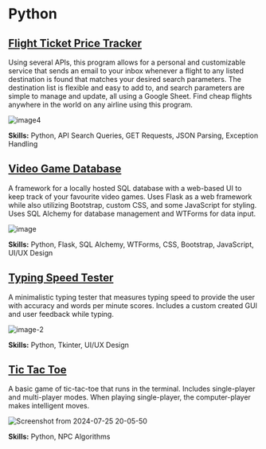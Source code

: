 # Python

## [Flight Ticket Price Tracker](https://github.com/UncleArya/PortfolioProjects/blob/main/FlightPriceTracker/README.md)

Using several APIs, this program allows for a personal and customizable service that sends an email to your inbox whenever a flight to any listed destination is found that matches your desired search parameters. The destination list is flexible and easy to add to, and search parameters are simple to manage and update, all using a Google Sheet. Find cheap flights anywhere in the world on any airline using this program.

![image4](https://github.com/user-attachments/assets/9658e952-ca3a-4baf-bb1d-23c0c92b4066)

**Skills:** Python, API Search Queries, GET Requests, JSON Parsing, Exception Handling

## [Video Game Database](https://github.com/UncleArya/PortfolioProjects/blob/main/VideoGameDB/README.md)

A framework for a locally hosted SQL database with a web-based UI to keep track of your favourite video games. Uses Flask as a web framework while also utilizing Bootstrap, custom CSS, and some JavaScript for styling. Uses SQL Alchemy for database management and WTForms for data input.

![image](https://github.com/user-attachments/assets/14a48b36-4e59-4462-a34c-b8dbb0cc009a)

**Skills:** Python, Flask, SQL Alchemy, WTForms, CSS, Bootstrap, JavaScript, UI/UX Design

## [Typing Speed Tester](https://github.com/UncleArya/PortfolioProjects/blob/main/TypingSpeedTester/README.md)

A minimalistic typing tester that measures typing speed to provide the user with accuracy and words per minute scores. Includes a custom created GUI and user feedback while typing.

![image-2](https://github.com/user-attachments/assets/e0b1f4d2-4b3d-4486-b7fc-2a960a27a410)

**Skills:** Python, Tkinter, UI/UX Design

## [Tic Tac Toe](https://github.com/UncleArya/PortfolioProjects/blob/main/TicTacToe/README.md)

A basic game of tic-tac-toe that runs in the terminal. Includes single-player and multi-player modes. When playing single-player, the computer-player makes intelligent moves.

![Screenshot from 2024-07-25 20-05-50](https://github.com/user-attachments/assets/0666eb36-87e3-4319-b912-349e4ce9bb3b)

**Skills:** Python, NPC Algorithms

